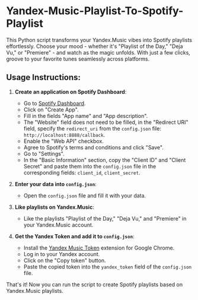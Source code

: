 # Yandex-Music-Playlist-To-Spotify-Playlist
 This Python script transforms your Yandex.Music vibes into Spotify playlists effortlessly. Choose your mood - whether it's "Playlist of the Day," "Deja Vu," or "Premiere" - and watch as the magic unfolds. With just a few clicks, groove to your favorite tunes seamlessly across platforms.

## Usage Instructions:

1. **Create an application on Spotify Dashboard**:
   - Go to [Spotify Dashboard](https://developer.spotify.com/dashboard/applications).
   - Click on "Create App".
   - Fill in the fields "App name" and "App description".
   - The "Website" field does not need to be filled, in the "Redirect URI" field, specify the `redirect_uri` from the `config.json` file: `http://localhost:8888/callback`.
   - Enable the "Web API" checkbox.
   - Agree to Spotify's terms and conditions and click "Save".
   - Go to "Settings".
   - In the "Basic Information" section, copy the "Client ID" and "Client Secret" and paste them into the `config.json` file in the corresponding fields: `client_id`, `client_secret`.

2. **Enter your data into `config.json`**:
   - Open the `config.json` file and fill it with your data.

3. **Like playlists on Yandex.Music**:
   - Like the playlists "Playlist of the Day," "Deja Vu," and "Premiere" in your Yandex.Music account.

4. **Get the Yandex Token and add it to `config.json`**:
   - Install the [Yandex Music Token](https://chromewebstore.google.com/detail/yandex-music-token/lcbjeookjibfhjjopieifgjnhlegmkib) extension for Google Chrome.
   - Log in to your Yandex account.
   - Click on the "Copy token" button.
   - Paste the copied token into the `yandex_token` field of the `config.json` file.

That's it! Now you can run the script to create Spotify playlists based on Yandex.Music playlists.
